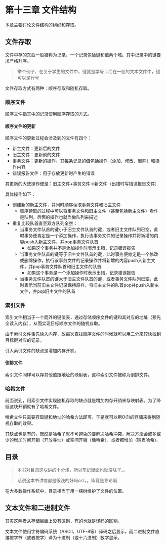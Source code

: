 # 第十三章 文件结构

本章主要讨论文件结构的组织和存取。

## 文件存取

文件中存的东西一般被称为记录，一个记录包括键和值两个域。其中记录中的键要求严格升序。

> 举个例子，在关于学生的文件中，键就是学号；而在一般的文本文件中，键可以是行号

文件存取方式有两种：顺序存取和随机存取。

### 顺序文件

顺序文件指其中的记录使用顺序存取的方式。

#### 顺序文件的更新

顺序文件的更新过程会涉及到的文件有四个：

+ 新主文件：更新后的文件
+ 旧主文件：更新前的文件
+ 事务文件：更新的操作，其每条记录的值包括操作（添加、修改、删除）和操作内容
+ 错误报告文件：用于存放更新时产生的错误

其更新的大致操作便是：旧主文件+事务文件→新文件（出错时写错误报告文件）

具体操作如下：

+ 创建新的新主文件，并同时顺序读取事务文件和旧主文件
  + 顺序读取的过程中可以将事务文件和旧主文件（甚至包括新主文件）看作是队列，后面的操作也就当做队列来描述
+ 重复比较队首直至双方队列全空：
  + 当事务文件队首的键小于旧主文件队首的键，或者旧主文件队列已空，此时事务便肯定是一个添加操作，执行该事务文件的记录操作并将新增的内容push入新主文件，并pop事务文件队首
    + 如果这个事务并不是添加操作时表示出错，记录错误报告
  + 当事务文件队首的键等于旧主文件队首的键，此时事务便肯定是一个修改或删除操作，执行该事务文件的记录操作并将新增的内容push入新主文件，并pop事务文件队首和旧主文件的队首
    + 如果这个事务是一个添加操作时表示出错，记录错误报告
  + 当事务文件队首的键大于旧主文件队首的键，或者事务文件队列已空，此时表示当前旧主文件记录保持原样，将旧主文件的队首pop并push入新主文件，并pop旧主文件的队首

### 索引文件

索引文件相当于一个而外的键值表，通过存储顺序文件的键和其对应的地址（预先全读入内存），从而实现目标顺序文件的随机存取。

由于索引文件事先读入内存，故每次查找顺序文件的时候就可以用二分来较快找到目标键对应的记录。

引入索引文件的缺点是增加内存开销。

#### 倒排文件

索引文件同样可以存其他值跟地址的映射表，这种索引文件被称为倒排文件。

### 哈希文件

前面说到，用索引文件实现随机存取的缺点就是增加内存开销来存映射表。为了降低这块开销就有了哈希文件。

哈希文件只需要存取键和地址的哈希方法即可。于是就可以用O(1)的存储来得到随机存取的效果。

其缺点也是有的，既然是哈希了就不可避免的要解决哈希冲突，解决方法会或多或少的增加时间开销（开放寻址）或空间开销（桶哈希），或者都增加（链表哈希）。

## 目录

> 本书对目录这块讲的十分浅，所以笔记里面也就没啥了。。
>
> 话说这本书讲啥都是很浅的好吗orz。。毕竟是导论啊

在大多数操作系统中，目录相当于用一棵树维护了文件的位置。

## 文本文件和二进制文件

其实这两者从存储层面上没有区别，有的也就是译码的区别。

文本文件使用字符编码系统（ASCII，UTF-8等）译码之后显示，而二进制文件直接按字节（或者按字）译为十进制（或十六进制）数字显示。
